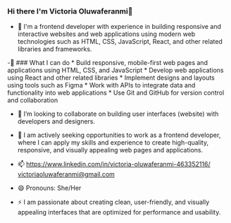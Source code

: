 ### Hi there I'm Victoria Oluwaferanmi👋

- 🔭 I'm a frontend developer with experience in building responsive and interactive websites and web applications using modern web technologies such as HTML, CSS, JavaScript, React, and other related libraries and frameworks.

-🌱  ### What I can do 
      * Build responsive, mobile-first web pages and applications using HTML, CSS, and JavaScript
     * Develop web applications using React and other related libraries
     * Implement designs and layouts using tools such as Figma 
     * Work with APIs to integrate data and functionality into web applications
     * Use Git and GitHub for version control and collaboration

- 👯 I’m looking to collaborate on building user interfaces (website) with developers and designers.

- 🤔 I am actively seeking opportunities to work as a frontend developer, where I can apply my skills and experience to create high-quality, responsive, and visually appealing web pages and applications.

- 📫  https://www.linkedin.com/in/victoria-oluwaferanmi-463352116/     victoriaoluwaferanmi@gmail.com
- 😄 Pronouns: She/Her
- ⚡ I am passionate about creating clean, user-friendly, and visually appealing interfaces that are optimized for performance and usability.
